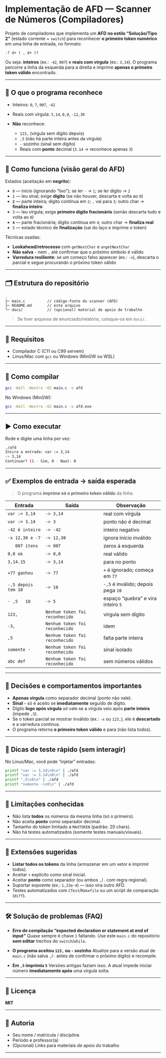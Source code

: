 # Implementação de AFD — Scanner de Números (Compiladores)

Projeto de compiladores que implementa um **AFD no estilo “Solução/Tipo 2”** (estado corrente + `switch`) para reconhecer **o primeiro token numérico** em uma linha de entrada, no formato:

```
-? d+ ( , d+ )?
```

Ou seja: **inteiros** (ex.: `-42`, `007`) e **reais com vírgula** (ex.: `3,14`).
O programa percorre a linha da esquerda para a direita e imprime **apenas o primeiro token válido** encontrado.

---

## 🎯 O que o programa reconhece

* Inteiros: `0`, `7`, `007`, `-42`
* Reais com vírgula: `3,14`, `0,0`, `-12,30`
* **Não** reconhece:

  * `123,` (vírgula sem dígito depois)
  * `,5` (não há parte inteira antes da vírgula)
  * `-` sozinho (sinal sem dígito)
  * Reais com **ponto** decimal (`3.14` → reconhece apenas `3`)

---

## 🧠 Como funciona (visão geral do AFD)

Estados (aceitação em **negrito**):

* `0` — início (ignorando “lixo”); se ler `-` → `1`; se ler dígito → `2`
* `1` — leu sinal; exige **dígito** (se não houver, descarta e volta ao `0`)
* **`2`** — parte inteira; dígito continua em `2`; `,` vai para `3`; outro char → **finaliza inteiro**
* `3` — leu vírgula; exige **primeiro dígito fracionário** (senão descarta tudo e volta ao `0`)
* **`4`** — parte fracionária; dígito continua em `4`; outro char → **finaliza real**
* `5` — estado técnico de **finalização** (sai do laço e imprime o token)

Técnicas usadas:

* **Lookahead/retrocesso** com `getNextChar` e `ungetNextChar`
* **Não salva** `-` nem `,` até confirmar que o próximo símbolo é válido
* **Varredura resiliente**: se um começo falso aparecer (ex.: `-x`), descarta o parcial e segue procurando o próximo token válido

---

## 🗂️ Estrutura do repositório

```
.
├─ main.c          // código-fonte do scanner (AFD)
├─ README.md       // este arquivo
└─ docs/           // (opcional) material de apoio do trabalho
```

> Se tiver arquivos de enunciado/relatório, coloque-os em `docs/`.

---

## 🧩 Requisitos

* Compilador C (C11 ou C99 servem)
* Linux/Mac com `gcc` ou Windows (MinGW ou WSL)

---

## 🔧 Como compilar

```bash
gcc -Wall -Wextra -O2 main.c -o afd
```

No Windows (MinGW):

```bash
gcc -Wall -Wextra -O2 main.c -o afd.exe
```

---

## ▶️ Como executar

Rode e digite uma linha por vez:

```bash
./afd
Insira a entrada: var := 3,14
-> 3,14
Continuar? (1 - Sim, 0 - Nao): 0
```

---

## ✅ Exemplos de entrada → saída esperada

> O programa **imprime só o primeiro token válido** da linha.

| Entrada             | Saída                          | Observação                         |
| ------------------- | ------------------------------ | ---------------------------------- |
| `var := 3,14`       | `-> 3,14`                      | real com vírgula                   |
| `var := 3.14`       | `-> 3`                         | ponto não é decimal                |
| `-42 é inteiro`     | `-> -42`                       | inteiro negativo                   |
| `-x 12,30 e -7`     | `-> 12,30`                     | ignora início inválido             |
| `   007 itens`      | `-> 007`                       | zeros à esquerda                   |
| `0,0 ok`            | `-> 0,0`                       | real válido                        |
| `3,14.15`           | `-> 3,14`                      | para no ponto                      |
| `+77 ganhou`        | `-> 77`                        | `+` é ignorado; começa em `77`     |
| `-,5 depois tem 10` | `-> 10`                        | `-,5` é inválido; depois pega `10` |
| `- ,5   10`         | `-> 5`                         | espaço “quebra” e vira inteiro `5` |
| `123,`              | `Nenhum token foi reconhecido` | vírgula sem dígito                 |
| `-3,`               | `Nenhum token foi reconhecido` | idem                               |
| `,5`                | `Nenhum token foi reconhecido` | falta parte inteira                |
| `somente -`         | `Nenhum token foi reconhecido` | sinal isolado                      |
| `abc def`           | `Nenhum token foi reconhecido` | sem números válidos                |

---

## 📌 Decisões e comportamentos importantes

* **Apenas vírgula** como separador decimal (ponto não vale).
* **Sinal `-`** só é aceito se **imediatamente** seguido de dígito.
* Dígito **logo após vírgula** *só* vale se a vírgula veio após **parte inteira** (impede `,5`).
* Se o token parcial se mostrar inválido (ex.: `-x` ou `123,`), ele é **descartado** e a varredura continua.
* O programa retorna **o primeiro token válido** e para (não lista todos).

---

## 🧪 Dicas de teste rápido (sem interagir)

No Linux/Mac, você pode “injetar” entradas:

```bash
printf "var := 3,14\n0\n" | ./afd
printf "var := 3.14\n0\n" | ./afd
printf ",5\n0\n" | ./afd
printf "somente -\n0\n" | ./afd
```

---

## 🚧 Limitações conhecidas

* Não lista **todos** os números da mesma linha (só o primeiro).
* Não aceita **ponto** como separador decimal.
* Tamanho do token limitado a `MAXTOKEN` (padrão: 20 chars).
* Não há testes automatizados (somente testes manuais/visuais).

---

## 🔮 Extensões sugeridas

* **Listar todos os tokens** da linha (armazenar em um vetor e imprimir todos).
* Aceitar `+` explícito como sinal inicial.
* Aceitar **ponto** como separador (ou ambos `,`/`.` com regra regional).
* Suportar expoente (ex.: `1,23e-4`) — isso vira outro AFD.
* Testes automatizados com `CTest`/`Makefile` ou um script de comparação (`diff`).

---

## 🛠️ Solução de problemas (FAQ)

* **Erro de compilação “expected declaration or statement at end of input”**
  Quase sempre é chave `}` faltando. Use este `main.c` do repositório **sem editar** trechos do `switch`/`while`.

* **O programa aceitou `123,` ou `-` sozinho**
  Atualize para a versão atual de `main.c` (não salva `,`/`-` antes de confirmar o próximo dígito) e recompile.

* **Em `,5` imprimiu `5`**
  Versões antigas faziam isso. A atual impede iniciar número **imediatamente após** uma vírgula solta.

---

## 🧾 Licença

 **MIT**

---

## 👤 Autoria

* Seu nome / matrícula / disciplina
* Período e professor(a)
* (Opcional) Links para materiais de apoio do trabalho

---
